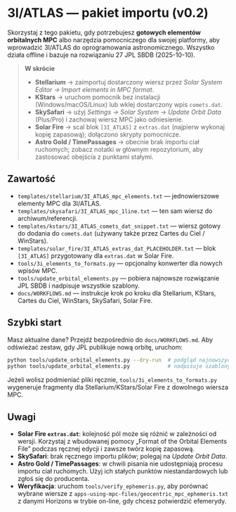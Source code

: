 # 3I/ATLAS — pakiet importu (v0.2)

Skorzystaj z tego pakietu, gdy potrzebujesz **gotowych elementów orbitalnych MPC**
albo narzędzia pomocniczego dla swojej platformy, aby wprowadzić 3I/ATLAS do oprogramowania astronomicznego.
Wszystko działa offline i bazuje na rozwiązaniu 27 JPL SBDB (2025-10-10).

> **W skrócie**
> - **Stellarium** → zaimportuj dostarczony wiersz przez *Solar System Editor → Import elements in MPC format*.
> - **KStars** → uruchom pomocnik bez instalacji (Windows/macOS/Linux) lub wklej dostarczony wpis `comets.dat`.
> - **SkySafari** → użyj *Settings → Solar System → Update Orbit Data* (Plus/Pro) i zachowaj wiersz MPC jako odniesienie.
> - **Solar Fire** → scal blok `[3I_ATLAS]` z `extras.dat` (najpierw wykonaj kopię zapasową); dołączono skrypty pomocnicze.
> - **Astro Gold / TimePassages** → obecnie brak importu ciał ruchomych; zobacz notatki w głównym repozytorium, aby zastosować obejścia z punktami stałymi.

## Zawartość

- `templates/stellarium/3I_ATLAS_mpc_elements.txt` — jednowierszowe elementy MPC dla 3I/ATLAS.
- `templates/skysafari/3I_ATLAS_mpc_1line.txt` — ten sam wiersz do archiwum/referencji.
- `templates/kstars/3I_ATLAS_comets_dat_snippet.txt` — wiersz gotowy do dodania do `comets.dat` (używany także przez Cartes du Ciel / WinStars).
- `templates/solar_fire/3I_ATLAS_extras_dat_PLACEHOLDER.txt` — blok `[3I_ATLAS]` przygotowany dla `extras.dat` w Solar Fire.
- `tools/3i_elements_to_formats.py` — opcjonalny konwerter dla nowych wpisów MPC.
- `tools/update_orbital_elements.py` — pobiera najnowsze rozwiązanie JPL SBDB i nadpisuje wszystkie szablony.
- `docs/WORKFLOWS.md` — instrukcje krok po kroku dla Stellarium, KStars, Cartes du Ciel, WinStars, SkySafari, Solar Fire.

## Szybki start

Masz aktualne dane? Przejdź bezpośrednio do `docs/WORKFLOWS.md`. Aby odświeżać zestaw, gdy JPL
publikuje nową orbitę, uruchom:
```bash
python tools/update_orbital_elements.py --dry-run  # podgląd najnowszych elementów
python tools/update_orbital_elements.py            # nadpisuje szablony
```
Jeżeli wolisz podmieniać pliki ręcznie, `tools/3i_elements_to_formats.py`
wygeneruje fragmenty dla Stellarium/KStars/Solar Fire z dowolnego wiersza MPC.

## Uwagi

- **Solar Fire `extras.dat`**: kolejność pól może się różnić w zależności od wersji. Korzystaj
z wbudowanej pomocy „Format of the Orbital Elements File” podczas ręcznej edycji i zawsze twórz kopię zapasową.
- **SkySafari**: brak ręcznego importu plików; polegaj na *Update Orbit Data*.
- **Astro Gold / TimePassages**: w chwili pisania nie udostępniają procesu importu ciał ruchomych. Użyj ich stałych punktów niestandardowych lub zgłoś się do producenta.
- **Weryfikacja**: uruchom `tools/verify_ephemeris.py`, aby porównać wybrane wiersze z
`apps-using-mpc-files/geocentric_mpc_ephemeris.txt` z danymi Horizons w trybie on-line, gdy chcesz potwierdzić efemerydy.
